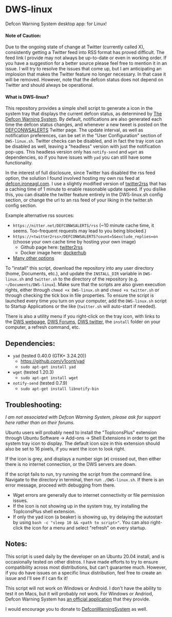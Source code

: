 # DWS-linux
Defcon Warning System desktop app: for Linux!

#### Note of Caution:  
Due to the ongoing state of change at Twitter (currently called X), consistently getting a Twitter feed into RSS format has proved difficult.  The feed link I provide may not always be up-to-date or even in working order.  If you have a suggestion for a better source please feel free to mention it in an issue.  I will try to resolve the issues that come up, but I am anticipating an implosion that makes the Twitter feature no longer necessary.  In that case it will be removed.  However, note that the defcon status does not depend on Twitter and should always be operational.

#### What is DWS-linux?

This repository provides a simple shell script to generate a icon in the system tray that displays the current defcon status, as determined by [The Defcon Warning System](https://defconwarningsystem.com/). By default, notifications are also generated each time the defcon status changes, and whenever a new tweet is posted on the [DEFCONWSALERTS](https://twitter.com/DEFCONWSALERTS) Twitter page.  The update interval, as well as notification preferences, can be set in the "User Configuration" section of `DWS-linux.sh`.  Twitter checks can be disabled, and in fact the tray icon can be disabled as well, leaving a "headless" version with just the notification pop-ups.  This headless version only has `notify-send` and `wget` as dependencies, so if you have issues with `yad` you can still have some functionality.

In the interest of full disclosure, since Twitter has disabled the rss feed option, the solution I found involved hosting my own rss feed at [defcon.ironeagl.com](https://defcon.ironeagl.com/dws-linux.xml).  I use a slightly modified version of [twitter2rss](https://github.com/n0madic/twitter2rss) that has a caching time of 1 minute to enable reasonable update speed.  If you dislike this, you can disable the twitter feature entirely in the DWS-linux.sh config section, or change the url to an rss feed of your liking in the twitter.sh config section.  

Example alternative rss sources:
- `https://nitter.net/DEFCONWSALERTS/rss`  (~10 minute cache time, it seems.  Too-frequent requests may lead to you being blocked.)
- `https://<twitter2rss>/DEFCONWSALERTS?count=5&exclude_replies=on` (choose your own cache time by hosting your own image)
	- Github page here: [twitter2rss](https://github.com/n0madic/twitter2rss)
	- Docker image here: [dockerhub](https://hub.docker.com/r/n0madic/twitter2rss)
- [Many other options](https://duckduckgo.com/?q=twitter+rss+feed)

To "install" this script, download the repository into any user directory (home, Documents, etc.), and update the `INSTALL_DIR` variable in `DWS-linux.sh` and `twitter.sh` to the directory of the repository (e.g. `~/Documents/DWS-linux`).  Make sure that the scripts are also given execution rights, either through `chmod +x DWS-linux.sh` and `chmod +x twitter.sh` or through checking the tick box in file properties.  To ensure the script is launched every time you turn on your computer, add the `DWS-linux.sh` script to Startup Applications or the like (`twitter.sh` will auto-start if needed).  

There is also a utility menu if you right-click on the tray icon, with links to the [DWS webpage](https://defconwarningsystem.com), [DWS Forums](https://community.defconwarningsystem.com), [DWS twitter](https://twitter.com/DEFCONWSALERTS), the `install` folder on your computer, a refresh command, etc.

## Dependencies:
- `yad` (tested 0.40.0 (GTK+ 3.24.20)) 
  - https://github.com/v1cont/yad
  - `sudo apt-get install yad`
- `wget` (tested 1.20.3)
  - `sudo apt-get install wget`  
- `notify-send` (tested 0.7.9)
  - `sudo apt-get install libnotify-bin`

## Troubleshooting:
*I am not associated with Defcon Warning System, please ask for support here rather than on their forums.*

Ubuntu users will probably need to install the "TopIconsPlus" extension through Ubuntu Software -> Add-ons -> Shell Extensions in order to get the system tray icon to display.  The default icon size in this extension should also be set to 16 pixels, if you want the icon to look right.  

If the icon is grey, and displays a number sign (`#`) crossed out, then either there is no internet connection, or the DWS servers are down.  

If the script fails to run, try running the script from the command line.  Navigate to the directory in terminal, then run `./DWS-linux.sh`.  If there is an error message, proceed with debugging from there.
- Wget errors are generally due to internet connectivity or file permission issues.
- If the icon is not showing up in the system tray, try installing the TopIconsPlus shell extension.
- If only the yad icon (a beaker) is showing up, try delaying the autostart by using `bash -c "sleep 10 && <path to script>"`.  You can also right-click the icon for a menu and select "refresh" on every startup.

## Notes:
This script is used daily by the developer on an Ubuntu 20.04 install, and is occasionally tested on other distros.  I have made efforts to try to ensure compatibility across most distributions, but can't guarantee much.  However, if you do have issues on a specific linux distribution, feel free to create an issue and I'll see if I can fix it!

This script will not work on Windows or Android.  I don't have the ability to test it on Macs, but it will probably not work.  For Windows or Andriod, Defcon Warning System has [an official application](https://defconwarningsystem.com/links-tools/#Applications) that they provide.

I would encourage you to donate to [DefconWarningSystem](https://defconwarningsystem.com/) as well.
